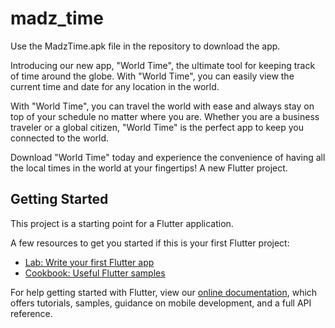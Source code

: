 # madz_time

Use the MadzTime.apk file in the repository to download the app.

Introducing our new app, "World Time", the ultimate tool for keeping track of time around the globe. With "World Time", you can easily view the current time and date for any location in the world.

With "World Time", you can travel the world with ease and always stay on top of your schedule no matter where you are. Whether you are a business traveler or a global citizen, "World Time" is the perfect app to keep you connected to the world.

Download "World Time" today and experience the convenience of having all the local times in the world at your fingertips!
A new Flutter project.

## Getting Started

This project is a starting point for a Flutter application.

A few resources to get you started if this is your first Flutter project:

- [Lab: Write your first Flutter app](https://flutter.dev/docs/get-started/codelab)
- [Cookbook: Useful Flutter samples](https://flutter.dev/docs/cookbook)

For help getting started with Flutter, view our
[online documentation](https://flutter.dev/docs), which offers tutorials,
samples, guidance on mobile development, and a full API reference.
